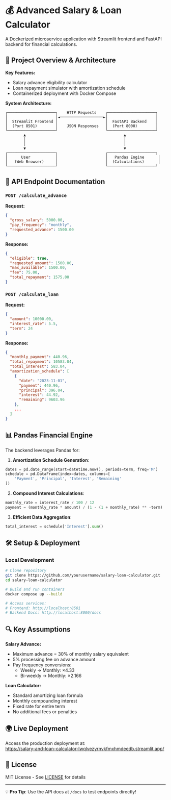 
# 💰 Advanced Salary & Loan Calculator

A Dockerized microservice application with Streamlit frontend and FastAPI backend for financial calculations.

## 🔧 Project Overview & Architecture

**Key Features:**
- Salary advance eligibility calculator
- Loan repayment simulator with amortization schedule
- Containerized deployment with Docker Compose

**System Architecture:**
```
┌─────────────────────┐    HTTP Requests    ┌─────────────────────┐
│                     │◄───────────────────►│                     │
│  Streamlit Frontend │                     │  FastAPI Backend    │
│  (Port 8501)        │    JSON Responses   │  (Port 8000)        │
└─────────────────────┘                     └─────────────────────┘
        ▲                                           ▲
        │                                           │
        │                                           │
        ▼                                           ▼
┌─────────────────────┐                     ┌─────────────────────┐
│      User           │                     │   Pandas Engine      │
│   (Web Browser)     │                     │  (Calculations)      │
└─────────────────────┘                     └─────────────────────┘
```

## 🚀 API Endpoint Documentation

### `POST /calculate_advance`
**Request:**
```json
{
  "gross_salary": 5000.00,
  "pay_frequency": "monthly",
  "requested_advance": 1500.00
}
```

**Response:**
```json
{
  "eligible": true,
  "requested_amount": 1500.00,
  "max_available": 1500.00,
  "fee": 75.00,
  "total_repayment": 1575.00
}
```

### `POST /calculate_loan`
**Request:**
```json
{
  "amount": 10000.00,
  "interest_rate": 5.5,
  "term": 24
}
```

**Response:**
```json
{
  "monthly_payment": 440.96,
  "total_repayment": 10583.04,
  "total_interest": 583.04,
  "amortization_schedule": [
    {
      "date": "2023-11-01",
      "payment": 440.96,
      "principal": 396.04,
      "interest": 44.92,
      "remaining": 9603.96
    },
    ...
  ]
}
```

## 📊 Pandas Financial Engine

The backend leverages Pandas for:
1. **Amortization Schedule Generation**:
```python
dates = pd.date_range(start=datetime.now(), periods=term, freq='M')
schedule = pd.DataFrame(index=dates, columns=[
    'Payment', 'Principal', 'Interest', 'Remaining'
])
```

2. **Compound Interest Calculations**:
```python
monthly_rate = interest_rate / 100 / 12
payment = (monthly_rate * amount) / (1 - (1 + monthly_rate) ** -term)
```

3. **Efficient Data Aggregation**:
```python
total_interest = schedule['Interest'].sum()
```

## 🛠️ Setup & Deployment

### Local Development
```bash
# Clone repository
git clone https://github.com/yourusername/salary-loan-calculator.git
cd salary-loan-calculator

# Build and run containers
docker compose up --build

# Access services:
# Frontend: http://localhost:8501
# Backend Docs: http://localhost:8000/docs
```


## 🔍 Key Assumptions

**Salary Advance:**
- Maximum advance = 30% of monthly salary equivalent
- 5% processing fee on advance amount
- Pay frequency conversions:
  - Weekly → Monthly: ×4.33
  - Bi-weekly → Monthly: ×2.166

**Loan Calculator:**
- Standard amortizing loan formula
- Monthly compounding interest
- Fixed rate for entire term
- No additional fees or penalties

## 🌍 Live Deployment

Access the production deployment at:  
https://salary-and-loan-calculator-lwqlvezyrnvkfmxhmdeedb.streamlit.app/

## 📜 License
MIT License - See [LICENSE](LICENSE) for details

---

💡 **Pro Tip**: Use the API docs at `/docs` to test endpoints directly!
```